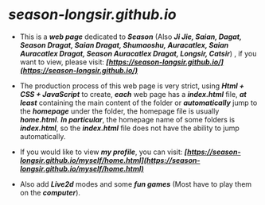 # ***season-longsir.github.io***  

- This is a ***web page*** dedicated to ***Season*** (Also ***Ji Jie, Saian, Dagat, Season Dragat, Saian Dragat, Shumaoshu, Auracatlex, Saian Auracatlex Dragat, Season Auracatlex Dragat, Longsir, Catsir***) , if you want to view, please visit: ***[https://season-longsir.github.io/](https://season-longsir.github.io/)***

- The production process of this web page is very strict, using ***Html + CSS + JavaScript*** to create, ***each*** web page has a ***index.html*** file, ***at least*** containing the main content of the folder or ***automatically*** jump to the ***homepage*** under the folder, the homepage file is usually ***home.html***. ***In particular***, the homepage name of some folders is ***index.html***, so the ***index.html*** file does not have the ability to jump automatically.

- If you would like to view ***my profile***, you can visit: ***[https://season-longsir.github.io/myself/home.html](https://season-longsir.github.io/myself/home.html)***

- Also add ***Live2d*** modes and some ***fun games*** (Most have to play them on the ***computer***).
